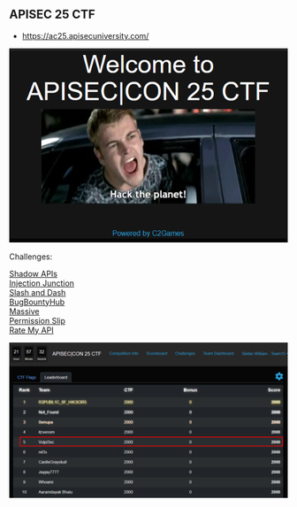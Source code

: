 

## APISEC 25 CTF

- https://ac25.apisecuniversity.com/

![](imagens/2025-05-24_21-03_1.png)

Challenges:
<div> 
    <a href="https://github.com/L4zyFox/CTFs/blob/main/APISEC%20CON%2025%20CTF/02%20-%20Shadow%20APIs.md" target="_blank">Shadow APIs</a><br>
    <a href="https://github.com/L4zyFox/CTFs/blob/main/APISEC%20CON%2025%20CTF/03%20-%20Injection%20Junction.md" target="_blank">Injection Junction</a><br>
    <a href="https://github.com/L4zyFox/CTFs/blob/main/APISEC%20CON%2025%20CTF/04%20-%20Slash%20and%20Dash.md" target="_blank">Slash and Dash</a><br>
    <a href="https://github.com/L4zyFox/CTFs/blob/main/APISEC%20CON%2025%20CTF/05%20-%20BugBountyHub.md" target="_blank">BugBountyHub</a><br>
    <a href="https://github.com/L4zyFox/CTFs/blob/main/APISEC%20CON%2025%20CTF/06%20-%20Massive.md" target="_blank">Massive</a><br>
    <a href="https://github.com/L4zyFox/CTFs/blob/main/APISEC%20CON%2025%20CTF/07%20-%20%20Permission%20Slip.md" target="_blank">Permission Slip</a><br>
    <a href="https://github.com/L4zyFox/CTFs/blob/main/APISEC%20CON%2025%20CTF/08%20-%20Rate%20My%20API.md" target="_blank">Rate My API</a><br>
</div>


![](imagens/2025-05-24_21-02_1.png)